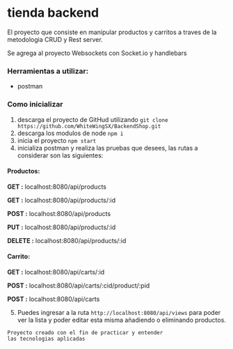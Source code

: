 # tienda backend

El proyecto que consiste en manipular productos y carritos a traves de la metodologia CRUD y Rest server.

Se agrega al proyecto Websockets con Socket.io y handlebars 

### Herramientas a utilizar:

* postman

### Como inicializar

1. descarga el proyecto de GitHud utilizando `git clone https://github.com/WhiteWingSX/BackendShop.git`
2. descarga los modulos de node `npm i`
3. inicia el proyecto `npm start`
4. inicializa postman y realiza las pruebas que desees, las rutas a considerar son las siguientes:

#### Productos:

**GET :** localhost:8080/api/products

**GET :** localhost:8080/api/products/:id

**POST :** localhost:8080/api/products

**PUT :** localhost:8080/api/products/:id

**DELETE :** localhost:8080/api/products/:id

#### Carrito:

**GET :** localhost:8080/api/carts/:id

**POST :** localhost:8080/api/carts/:cid/product/:pid

**POST :** localhost:8080/api/carts

5. Puedes ingresar a la ruta `http://localhost:8080/api/views` para poder ver la lista y poder editar esta misma añadiendo o eliminando productos.

```
Proyecto creado con el fin de practicar y entender
las tecnologias aplicadas
```
